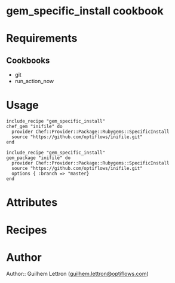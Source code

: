 # gem_specific_install cookbook

# Requirements

## Cookbooks

* git
* run_action_now

# Usage

```
include_recipe "gem_specific_install"
chef_gem "inifile" do
  provider Chef::Provider::Package::Rubygems::SpecificInstall
  source "https://github.com/optiflows/inifile.git"
end
```

```
include_recipe "gem_specific_install"
gem_package "inifile" do
  provider Chef::Provider::Package::Rubygems::SpecificInstall
  source "https://github.com/optiflows/inifile.git"
  options { :branch => "master}
end
```

# Attributes

# Recipes

# Author

Author:: Guilhem Lettron (<guilhem.lettron@optiflows.com>)
